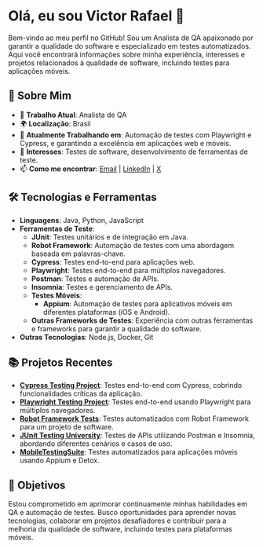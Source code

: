 # Olá, eu sou Victor Rafael 👋

Bem-vindo ao meu perfil no GitHub! Sou um Analista de QA apaixonado por garantir a qualidade do software e especializado em testes automatizados. Aqui você encontrará informações sobre minha experiência, interesses e projetos relacionados à qualidade de software, incluindo testes para aplicações móveis.

## 🚀 Sobre Mim

- 💼 **Trabalho Atual**: Analista de QA
- 🌍 **Localização**: Brasil
- 🔭 **Atualmente Trabalhando em**: Automação de testes com Playwright e Cypress, e garantindo a excelência em aplicações web e móveis.
- 📝 **Interesses**: Testes de software, desenvolvimento de ferramentas de teste.
- 📫 **Como me encontrar**: [Email](mailto:victormartinezrc@gmail.com) | [LinkedIn](https://www.linkedin.com/in/victorleafar) | [X](https://x.com/victorleafar)

## 🛠️ Tecnologias e Ferramentas

- **Linguagens**: Java, Python, JavaScript
- **Ferramentas de Teste**:
  - **JUnit**: Testes unitários e de integração em Java.
  - **Robot Framework**: Automação de testes com uma abordagem baseada em palavras-chave.
  - **Cypress**: Testes end-to-end para aplicações web.
  - **Playwright**: Testes end-to-end para múltiplos navegadores.
  - **Postman**: Testes e automação de APIs.
  - **Insomnia**: Testes e gerenciamento de APIs.
  - **Testes Móveis**:
    - **Appium**: Automação de testes para aplicativos móveis em diferentes plataformas (iOS e Android).
  - **Outras Frameworks de Testes**: Experiência com outras ferramentas e frameworks para garantir a qualidade do software.
- **Outras Tecnologias**: Node.js, Docker, Git

## 📚 Projetos Recentes

- [**Cypress Testing Project**](https://github.com/victorleafar/CypressTestingProject): Testes end-to-end com Cypress, cobrindo funcionalidades críticas da aplicação.
- [**Playwright Testing Project**](https://github.com/victorleafar/PlaywrightTestingProject): Testes end-to-end usando Playwright para múltiplos navegadores.
- [**Robot Framework Tests**](https://github.com/victorleafar/RobotFrameworkTests): Testes automatizados com Robot Framework para um projeto de software.
- [**JUnit Testing University**](https://github.com/victorleafar/JUnit-Testing-University): Testes de APIs utilizando Postman e Insomnia, abordando diferentes cenários e casos de uso.
- [**MobileTestingSuite**](https://github.com/seu-usuario/MobileTestingSuite): Testes automatizados para aplicações móveis usando Appium e Detox.

## 🎯 Objetivos

Estou comprometido em aprimorar continuamente minhas habilidades em QA e automação de testes. Busco oportunidades para aprender novas tecnologias, colaborar em projetos desafiadores e contribuir para a melhoria da qualidade de software, incluindo testes para plataformas móveis.

